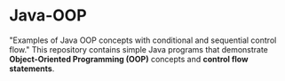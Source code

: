 # Java-OOP
"Examples of Java OOP concepts with conditional and sequential control flow."
This repository contains simple Java programs that demonstrate **Object-Oriented Programming (OOP)** concepts and **control flow statements**.
